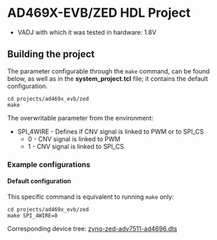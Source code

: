 <!-- no_no_os -->

# AD469X-EVB/ZED HDL Project

- VADJ with which it was tested in hardware: 1.8V

## Building the project

The parameter configurable through the `make` command, can be found below, as well as in the **system_project.tcl** file; it contains the default configuration.

```
cd projects/ad469x_evb/zed
make
```

The overwritable parameter from the environment:

- SPI_4WIRE - Defines if CNV signal is linked to PWM or to SPI_CS
   - 0 - CNV signal is linked to PWM
   - 1 - CNV signal is linked to SPI_CS

### Example configurations

#### Default configuration

This specific command is equivalent to running `make` only:

```
cd projects/ad469x_evb/zed
make SPI_4WIRE=0
```

Corresponding device tree: [zynq-zed-adv7511-ad4696.dts](https://github.com/analogdevicesinc/linux/blob/main/arch/arm/boot/dts/xilinx/zynq-zed-adv7511-ad4696.dts)